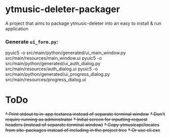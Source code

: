 # ytmusic-deleter-packager
A project that aims to package ytmusic-deleter into an easy to install &amp; run application

### Generate `ui_form.py`:
pyuic5 -o src/main/python/generated/ui_main_window.py src/main/resources/main_window.ui
pyuic5 -o src/main/python/generated/ui_auth_dialog.py src/main/resources/auth_dialog.ui
pyuic5 -o src/main/python/generated/ui_progress_dialog.py src/main/resources/progress_dialog.ui

# ToDo
~~* Print stdout to in-app textarea instead of separate terminal window~~
~~* Don't require running as administrator~~
~~* Initial screen for inputting request headers (instead of separate terminal window)~~
~~* Copy ytmusicapi/locales from site-packages instead of including in the project tree~~
  ~~* Or use cli.exe~~
